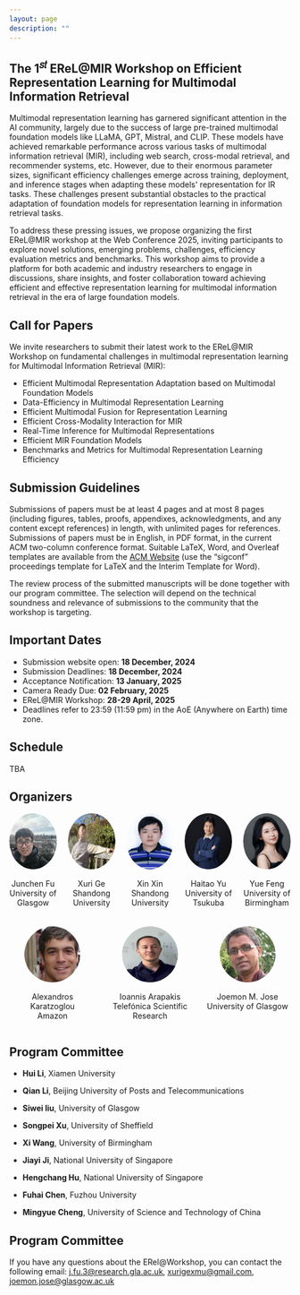 ```yaml
---
layout: page
description: ""
---
```


## <a name='Overview' style="color: inherit; text-decoration: none; text-align: center;"> The 1<sup>𝑠𝑡</sup> EReL@MIR Workshop on Efficient Representation Learning for Multimodal Information Retrieval </a> 

Multimodal representation learning has garnered significant attention in the AI community, largely due to the success of large pre-trained multimodal foundation models like LLaMA, GPT, Mistral, and CLIP. These models have achieved remarkable performance across various tasks of multimodal information retrieval (MIR), including web search, cross-modal retrieval, and recommender systems, etc. However, due to their enormous parameter sizes, significant efficiency challenges emerge across training, deployment, and inference stages when adapting these models' representation for IR tasks. These challenges present substantial obstacles to the practical adaptation of foundation models for representation learning in information retrieval tasks.

To address these pressing issues, we propose organizing the first EReL@MIR workshop at the Web Conference 2025, inviting participants to explore novel solutions, emerging problems, challenges, efficiency evaluation metrics and benchmarks. This workshop aims to provide a platform for both academic and industry researchers to engage in discussions, share insights, and foster collaboration toward achieving efficient and effective representation learning for multimodal information retrieval in the era of large foundation models. 

## <a name='Call for Papers' style="color: inherit; text-decoration: none;text-align: center;"> Call for Papers </a> 
We invite researchers to submit their latest work to the EReL@MIR Workshop on fundamental challenges in multimodal representation learning for Multimodal Information Retrieval (MIR):
- Efficient Multimodal Representation Adaptation based on Multimodal Foundation Models
- Data-Efficiency in Multimodal Representation Learning
- Efficient Multimodal Fusion for Representation Learning
- Efficient Cross-Modality Interaction for MIR
- Real-Time Inference for Multimodal Representations
- Efficient MIR Foundation Models
- Benchmarks and Metrics for Multimodal Representation Learning Efficiency

## Submission Guidelines
Submissions of papers must be at least 4 pages and at most 8 pages (including figures, tables, proofs, appendixes, acknowledgments, and any content except references) in length, with unlimited pages for references. Submissions of papers must be in English, in PDF format, in the current ACM two-column conference format. Suitable LaTeX, Word, and Overleaf templates are available from the [ACM Website](https://www.acm.org/publications/proceedings-template) (use the “sigconf” proceedings template for LaTeX and the Interim Template for Word).

<!-- All submissions of papers must be original and have not been published or accepted elsewhere or simultaneously submitted to another journal or conference.-->
 The review process of the submitted manuscripts will be done together with our program committee. The selection will depend on the technical soundness and relevance of submissions to the community that the workshop is targeting. 

<!-- At least one author of each accepted paper must attend the workshop on-site and present their work. Submissions must be anonymous and should be submitted electronically via EasyChair: <https://easychair.org/conferences/?conf=r3agsigirap2024>. -->


## <a name='Important Dates' style="color: inherit; text-decoration: none; text-align: center;"> Important Dates </a>
- Submission website open: **18 December, 2024**<br/>
- Submission Deadlines: **18 December, 2024** <br/>
- Acceptance Notification: **13 January, 2025**<br/>
- Camera Ready Due: **02 February, 2025**<br/>
- EReL@MIR Workshop: **28-29 April, 2025**<br/>
- Deadlines refer to 23:59 (11:59 pm) in the AoE (Anywhere on Earth) time zone.

## <a name='Schedule' style="color: inherit; text-decoration: none; text-align: center;"> Schedule </a>
TBA

## <a name='Organizers' style="color: inherit; text-decoration: none;"> Organizers </a>

<div style="display: flex; flex-wrap: wrap; gap: 20px; justify-content: start;">

  <!-- First Row (5 People) -->
  <div style="flex: 1 1 calc(20% - 20px); text-align: center;">
    <img src="img/organizers/junchen-fu.jpg" alt="Junchen Fu" style="border-radius: 50%; width: 100px; height: 100px;">
    <p><a href="https://gair-lab.github.io/members/2023junchen-fu.html" target="_blank" style="text-decoration: none; color: inherit;">Junchen Fu</a><br>University of Glasgow</p>
  </div>
  
  <div style="flex: 1 1 calc(20% - 20px); text-align: center;">
    <img src="img/organizers/Xuri-Ge.jpg" alt="Xuri Ge" style="border-radius: 50%; width: 100px; height: 100px;">
    <p><a href="https://xurige1995.github.io/" target="_blank" style="text-decoration: none; color: inherit;">Xuri Ge</a><br>Shandong University</p>
  </div>
  
  <div style="flex: 1 1 calc(20% - 20px); text-align: center;">
    <img src="img/organizers/xinxin.png" alt="Xin Xin" style="border-radius: 50%; width: 100px; height: 100px;">
    <p><a href="https://xinxin-me.github.io/" target="_blank" style="text-decoration: none; color: inherit;">Xin Xin</a><br>Shandong University</p>
  </div>
  
  <div style="flex: 1 1 calc(20% - 20px); text-align: center;">
    <img src="img/organizers/haitao-yu.png" alt="Haitao Yu" style="border-radius: 50%; width: 100px; height: 100px;">
    <p><a href="https://ii-research-yu.github.io/" target="_blank" style="text-decoration: none; color: inherit;">Haitao Yu</a><br>University of Tsukuba</p>
  </div>
  
  <div style="flex: 1 1 calc(20% - 20px); text-align: center;">
    <img src="img/organizers/fengyue.jpg" alt="Yue Feng" style="border-radius: 50%; width: 100px; height: 100px;">
    <p><a href="https://fengyue-leah.github.io/" target="_blank" style="text-decoration: none; color: inherit;">Yue Feng</a><br>University of Birmingham</p>
  </div>

  <!-- Second Row (3 People) -->
  <div style="flex: 1 1 calc(33% - 20px); text-align: center;">
    <img src="img/organizers/alex.png" alt="Alexandros Karatzoglou" style="border-radius: 50%; width: 100px; height: 100px;">
    <p><a href="https://alexiskz.wordpress.com/" target="_blank" style="text-decoration: none; color: inherit;">Alexandros Karatzoglou</a><br>Amazon</p>
  </div>
  
  <div style="flex: 1 1 calc(33% - 20px); text-align: center;">
    <img src="img/organizers/ioannis.png" alt="Ioannis Arapakis" style="border-radius: 50%; width: 100px; height: 100px;">
    <p><a href="https://iarapakis.github.io/" target="_blank" style="text-decoration: none; color: inherit;">Ioannis Arapakis</a><br>Telefónica Scientific Research</p>
  </div>
  
  <div style="flex: 1 1 calc(33% - 20px); text-align: center;">
    <img src="img/organizers/joemon.png" alt="Joemon M. Jose" style="border-radius: 50%; width: 100px; height: 100px;">
    <p><a href="https://www.dcs.gla.ac.uk/~jj/" target="_blank" style="text-decoration: none; color: inherit;">Joemon M. Jose</a><br>University of Glasgow</p>
  </div>

</div>



<!-- ## <a name='Organizers' style="color: inherit; text-decoration: none;"> Organizers </a>
- **Junchen Fu**, University of Glasgow, j.fu.3@research.gla.ac.uk

- **Xuri Ge**, Shandong University, xurigexmu@gmail.com

- **Xin Xin**, Shandong University, xinxin@sdu.edu.cn

- **Haitao Yu**, University of Tsukuba, yuhaitao@slis.tsukuba.ac.jp

- **Yue Feng**, University of Birmingham, y.feng.6@bham.ac.uk

- **Alexandros Karatzoglou**, Amazon, alexandros.karatzoglou@gmail.com

- **Ioannis Arapakis**, Telefónica Scientific Research, arapakis.ioannis@gmail.com

- **Joemon M. Jose**, University of Glasgow, joemon.jose@glasgow.ac.uk -->



## <a name='Program Committee' style="color: inherit; text-decoration: none;"> Program Committee</a>
- **Hui Li**, Xiamen University

- **Qian Li**, Beijing University of Posts and Telecommunications

- **Siwei liu**, University of Glasgow

- **Songpei Xu**, University of Sheffield

- **Xi Wang**, University of Birmingham

- **Jiayi Ji**, National University of Singapore

- **Hengchang Hu**, National University of Singapore

- **Fuhai Chen**, Fuzhou University

- **Mingyue Cheng**, University of Science and Technology of China

## <a name='Contact' style="color: inherit; text-decoration: none;"> Program Committee</a>
If you have any questions about the ERel@Workshop, you can contact the following email:
j.fu.3@research.gla.ac.uk, xurigexmu@gmail.com, joemon.jose@glasgow.ac.uk

